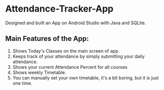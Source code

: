 # Attendance-Tracker-App
Designed and built an App on Android Studio with Java and SQLite.
## Main Features of the App:
1. Shows Today's Classes on the main screen of app.
2. Keeps track of your attendance by simply submitting your daily attendance.
3. Shows your current Attendance Percent for all courses
4. Shows weekly Timetable.
5. You can manually set your own timetable, it's a bit boring, but it is just one time.

